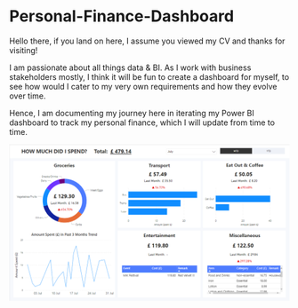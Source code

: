 # Personal-Finance-Dashboard

Hello there, if you land on here, I assume you viewed my CV and thanks for visiting!

I am passionate about all things data & BI. As I work with business stakeholders mostly, I think it will be fun to create a dashboard for myself, to see how would I cater to my very own requirements and how they evolve over time.

Hence, I am documenting my journey here in iterating my Power BI dashboard to track my personal finance, which I will update from time to time.

![v1.0](https://github.com/yv17/Personal-Finance-Dashboard/blob/main/images/v1.0.png)
